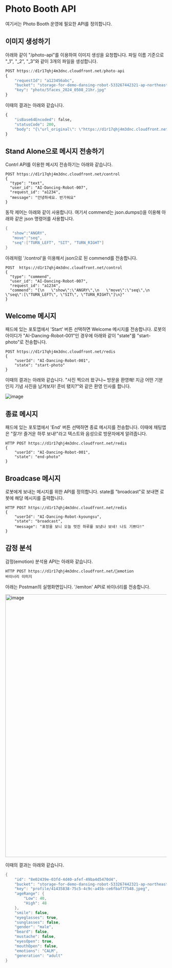 # Photo Booth API

여기서는 Photo Booth 운영에 필요한 API를 정의합니다.

## 이미지 생성하기

아래와 같이 "/photo-api"를 이용하여 이미지 생성을 요청합니다. 파일 이름 기준으로 "_1", "_2", "_3"와 같이 3개의 파일을 생성합니다.

```python
POST https://d1r17qhj4m3dnc.cloudfront.net/photo-api
{
    "requestId": "a123456abc",
    "bucket": "storage-for-demo-dansing-robot-533267442321-ap-northeast-2",
    "key": "photo/5faces_2024_0508_21hr.jpg"
}
```

이때의 결과는 아래와 같습니다.

```python
{
    "isBase64Encoded": false,
    "statusCode": 200,
    "body": "{\"url_original\": \"https://d1r17qhj4m3dnc.cloudfront.net/photo/5faces_2024_0508_21hr.jpg\", \"url_generated\": \"[\\\"https://d1r17qhj4m3dnc.cloudfront.net/photo/photo_5faces_2024_0508_21hr_1.jpeg\\\", \\\"https://d1r17qhj4m3dnc.cloudfront.net/photo/photo_5faces_2024_0508_21hr_2.jpeg\\\", \\\"https://d1r17qhj4m3dnc.cloudfront.net/photo/photo_5faces_2024_0508_21hr_3.jpeg\\\"]\"}"
}
```

## Stand Alone으로 메시지 전송하기

Contrl API를 이용한 메시지 전송하기는 아래와 같습니다.

```text
POST https://d1r17qhj4m3dnc.cloudfront.net/control
{
  "type": "text",
  "user_id": "AI-Dancing-Robot-007",
  "request_id": "a1234",
  "message": "안녕하세요. 반가워요"
}
```

동작 제어는 아래와 같이 사용합니다. 여기서 commend는 json.dumps()을 이용해 아래와 같은 json 명령어를 사용합니다.

```java
{
   "show":"ANGRY",
   "move":"seq",
   "seq":["TURN_LEFT", "SIT", "TURN_RIGHT"]
}
```

아래처럼 '/control'을 이용해서 json으로 된 commend를 전송합니다. 

```text
POST  https://d1r17qhj4m3dnc.cloudfront.net/control
{
  "type": "commend",
  "user_id": "AI-Dancing-Robot-007",
  "request_id": "a1234",
  "commend": "{\n   \"show\":\"ANGRY\",\n   \"move\":\"seq\",\n   \"seq\":[\"TURN_LEFT\", \"SIT\", \"TURN_RIGHT\"]\n}"
}
```

## Welcome 메시지

패드에 있는 포토앱에서 'Start' 버튼 선택하면 Welcome 메시지를 전송합니다. 로봇의 아이디가 "AI-Dancing-Robot-001"인 경우에 아래와 같이 "state"를 "start-photo"로 전송합니다.

```text
POST https://d1r17qhj4m3dnc.cloudfront.net/redis
{
	"userId": "AI-Dancing-Robot-001",
	"state": "start-photo"
}
```
이때의 결과는 아래와 같습니다. "사진 찍으러 왔구나~ 방문을 환영해! 지금 어떤 기분인지 기념 사진을 남겨보자! 준비 됐지?"와 같은 환영 인사를 합니다.

![image](https://github.com/kyopark2014/demo-ai-dansing-robot/assets/52392004/6ed5e455-2d0e-4998-9287-46b156873f12)


## 종료 메시지

패드에 있는 포토앱에서 'End' 버튼 선택하면 종료 메시지를 전송합니다. 이때에 채팅앱은 "잘가! 즐거운 하루 보내!"라고 텍스트와 음성으로 방문자에게 알려줍니다.

```text
HTTP POST https://d1r17qhj4m3dnc.cloudfront.net/redis
{
	"userId": "AI-Dancing-Robot-001",
	"state": "end-photo"
}
```

## Broadcase 메시지

로봇에게 보내는 메시지를 위한 API를 정의합니다. state를 "broadcast"로 보내면 로봇에 해당 메시지를 출력합니다.

```text
HTTP POST https://d1r17qhj4m3dnc.cloudfront.net/redis
{
    "userId": "AI-Dancing-Robot-kyoungsu",
    "state": "broadcast", 
    "message": "표정을 보니 오늘 멋진 하루를 보냈나 보네! 나도 기쁘다!"
}
```

## 감정 분석

감정(emotion) 분석용 API는 아래와 같습니다. 

```text
HTTP POST https://d1r17qhj4m3dnc.cloudfront.net/emotion
바이너리 이미지
```

아래는 Postman의 실행화면입니다. '/emiton' API로 바이너리를 전송합니다. 

<img width="820" alt="image" src="https://github.com/kyopark2014/demo-ai-dansing-robot/assets/52392004/1d311d2e-484c-4790-bbeb-1d3545e4a35c">


이때의 결과는 아래와 같습니다.

```java
{
    "id": "8e02439e-03fd-4d40-afef-49ba4d5470d4",
    "bucket": "storage-for-demo-dansing-robot-533267442321-ap-northeast-2",
    "key": "profile/41435838-75c5-4c9c-a45b-ce6fbaf77548.jpeg",
    "ageRange": {
        "Low": 40,
        "High": 48
    },
    "smile": false,
    "eyeglasses": true,
    "sunglasses": false,
    "gender": "male",
    "beard": false,
    "mustache": false,
    "eyesOpen": true,
    "mouthOpen": false,
    "emotions": "CALM",
    "generation": "adult"
}
```

